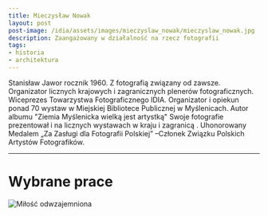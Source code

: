 ```yaml
---
title: Mieczysław Nowak
layout: post
post-image: /idia/assets/images/mieczyslaw_nowak/mieczyslaw_nowak.jpg
description: Zaangażowany w działalność na rzecz fotografii
tags:
- historia
- architektura
---
```


Stanisław Jawor rocznik 1960. Z fotografią związany od zawsze. Organizator licznych krajowych i zagranicznych plenerów fotograficznych. Wiceprezes Towarzystwa Fotograficznego IDIA. Organizator i opiekun ponad 70 wystaw w Miejskiej Bibliotece Publicznej w Myślenicach. Autor albumu "Ziemia Myślenicka wielką jest artystką" Swoje fotografie prezentował i na licznych wystawach w kraju i zagranicą . Uhonorowany Medalem „Za Zasługi dla Fotografii Polskiej” –Członek Związku Polskich Artystów Fotografików.

---

# Wybrane prace

![Miłość odwzajemniona](/idia/assets/images/mieczyslaw_nowak/mn-1.jpg)


